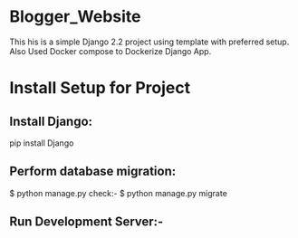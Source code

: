 # Blogger_Website
This his is a simple Django 2.2 project using template with preferred setup.
Also Used Docker compose to Dockerize Django App.

# Install Setup for Project

## Install Django:
pip install Django

## Perform database migration:

$ python manage.py check:-
$ python manage.py migrate

## Run Development Server:-
